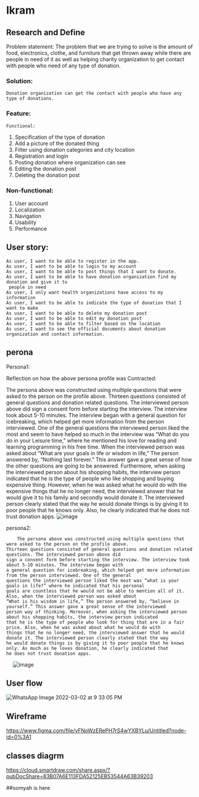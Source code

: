 # Ikram

## Research and Define
Problem statement:
	The problem that we are trying to solve is the amount of food, electronics, clothe, 
  and furniture that get thrown away while there are people in need of it as well
  as helping charity organization to get contact with people who need of any type of donation.

### Solution:
	Donation organization can get the contact with people who have any type of donations. 

### Feature:
	Functional:
1.	Specification of the type of donation 
2.	Add a picture of the donated thing
3.	Filter using donation categories and city location
4.	Registration and login
5.	Posting donation where organization can see
6.	Editing the donation post
7.	Deleting the donation post 
### Non-functional:
1.	User account 
2.	Localization
3.	Navigation 
4.	Usability 
5.	Performance


## User story:
	As user, I want to be able to register in the app.
	As user, I want to be able to login to my account 
	As user, I want to be able to post things that I want to donate.
	As user, I want to be able to have donation organization find my donation and give it to  
     people in need 
	As user, I only want health organizations have access to my information 
	As user, I want to be able to indicate the type of donation that I want to make 
	As user, I want to be able to delete my donation post
	As user, I want to be able to edit my donation post
	As user, I want to be able to filter based on the location
	As user, I want to see the official documents about donation organization and contact information.

## perona
  Persona1:




Reflection on how the above persona profile was Contracted:

The persona above was constructed using multiple questions that were asked to the person on the profile above. Thirteen questions consisted of general questions and donation related questions. The interviewed person above did sign a consent form before starting the interview. The interview took about 5-10 minutes. The interview began with a general question for icebreaking, which helped get more information from the person interviewed. One of the general questions the interviewed person liked the most and seem to have helped so much in the interview was “What do you do in your Leisure time,” where he mentioned his love for reading and learning programming in his free time. When the interviewed person was asked about “What are your goals in life or wisdom in life,” The person answered by, “Nothing last forever.” This answer gave a great sense of how the other questions are going to be answered. Furthermore, when asking the interviewed person about his shopping habits, the interview person indicated that he is the type of people who like shopping and buying expensive thing. However, when he was asked what he would do with the expensive things that he no longer need, the interviewed answer that he would give it to his family and secondly would donate it. The interviewed person clearly stated that the way he would donate things is by giving it to poor people that he knows only. Also, he clearly indicated that he does not trust donation apps.
![image](https://user-images.githubusercontent.com/91451257/156416486-bc5a0fe6-071c-4c50-b82f-03b6f720badd.png)

  persona2:
    
    
				
		The persona above was constructed using multiple questions that were asked to the person on the profile above.
    Thirteen questions consisted of general questions and donation related questions. The interviewed person above did 
    sign a consent form before starting the interview. The interview took about 5-10 minutes. The interview began with
    a general question for icebreaking, which helped get more information from the person interviewed. One of the general 
    questions the interviewed person liked the most was “what is your goals in life?” where he indicated that his personal 
    goals are countless that he would not be able to mention all of it. Also, when the interviewed person was asked about 
    “What is his wisdom in life,” The person answered by, “believe in yourself.” This answer gave a great sense of the interviewed 
    person way of thinking. Moreover, when asking the interviewed person about his shopping habits, the interview person indicated 
    that he is the type of people who look for thing that are in a fair price. Also, when he was asked about what he would do with 
    things that he no longer need, the interviewed answer that he would donate it. The interviewed person clearly stated that the way
    he would donate things is by giving it to poor people that he knows only. As much as he loves donation, he clearly indicated that 
    he does not trust donation apps.













		












				




 
![image](https://user-images.githubusercontent.com/91451257/156420526-eea25151-9fc4-42f5-a273-be60a0e9dbca.png)



## User flow

![WhatsApp Image 2022-03-02 at 9 33 05 PM](https://user-images.githubusercontent.com/91451257/156441376-31bc5d29-d94b-4cc1-8b26-d2d4689e0e3b.jpeg)



## Wireframe

https://www.figma.com/file/yFNoWzERePH7rS4wYXBYLu/Untitled?node-id=0%3A1

## classes diagrm
https://cloud.smartdraw.com/share.aspx/?pubDocShare=83B07A6E113FDA52125EB53544A63B39203

##somyah is here 